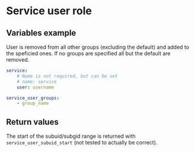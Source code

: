 # Service user role

## Variables example

User is removed from all other groups (excluding the default) and added to the speficied ones. If no groups are specified all but the default are removed.

```yml
service:
    # Name is not required, but can be set
    # name: service
    user: username

service_user_groups:
    - group_name
```

## Return values

The start of the subuid/subgid range is returned with `service_user_subuid_start` (not tested to actually be correct).
